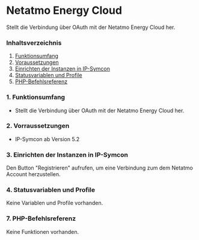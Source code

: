 # Netatmo Energy Cloud
Stellt die Verbindung über OAuth mit der Netatmo Energy Cloud her.

### Inhaltsverzeichnis

1. [Funktionsumfang](#1-funktionsumfang)
2. [Voraussetzungen](#2-voraussetzungen)
3. [Einrichten der Instanzen in IP-Symcon](#4-einrichten-der-instanzen-in-ip-symcon)
4. [Statusvariablen und Profile](#5-statusvariablen-und-profile)
5. [PHP-Befehlsreferenz](#7-php-befehlsreferenz)

### 1. Funktionsumfang

* Stellt die Verbindung über OAuth mit der Netatmo Energy Cloud her.

### 2. Vorraussetzungen

- IP-Symcon ab Version 5.2

### 3. Einrichten der Instanzen in IP-Symcon

Den Button "Registrieren" aufrufen, um eine Verbindung zum dem Netatmo Account herzustellen.

### 4. Statusvariablen und Profile

Keine Variablen und Profile vorhanden.

### 7. PHP-Befehlsreferenz

Keine Funktionen vorhanden.